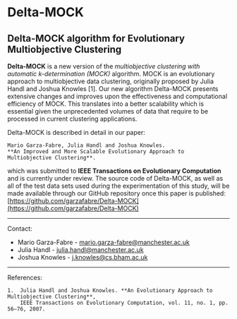 # Delta-MOCK
## Delta-MOCK algorithm for Evolutionary Multiobjective Clustering

**Delta-MOCK** is a new version of the *multiobjective clustering with automatic k-determination 
(MOCK)* algorithm. MOCK is an evolutionary approach to multiobjective data clustering, originally 
proposed by Julia Handl and Joshua Knowles [1]. Our new algorithm Delta-MOCK presents extensive 
changes and improves upon the effectiveness and computational efficiency of MOCK. This translates 
into a better scalability which is essential given the unprecedented volumes of data that require 
to be processed in current clustering applications.

Delta-MOCK is described in detail in our paper:

	Mario Garza-Fabre, Julia Handl and Joshua Knowles. 
	**An Improved and More Scalable Evolutionary Approach to Multiobjective Clustering**.

which was submitted to **IEEE Transactions on Evolutionary Computation** and is currently under
review. The source code of Delta-MOCK, as well as all of the test data sets used during the 
experimentation of this study, will be made available through our GitHub repository once this
paper is published: [https://github.com/garzafabre/Delta-MOCK](https://github.com/garzafabre/Delta-MOCK)

---

Contact:

* Mario Garza-Fabre - mario.garza-fabre@manchester.ac.uk
* Julia Handl - julia.handl@manchester.ac.uk
* Joshua Knowles - j.knowles@cs.bham.ac.uk

---

References:

	1.	Julia Handl and Joshua Knowles. **An Evolutionary Approach to Multiobjective Clustering**, 
		IEEE Transactions on Evolutionary Computation, vol. 11, no. 1, pp. 56–76, 2007.


